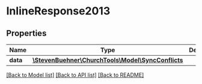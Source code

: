 # InlineResponse2013

## Properties
Name | Type | Description | Notes
------------ | ------------- | ------------- | -------------
**data** | [**\StevenBuehner\ChurchTools\Model\SyncConflicts**](SyncConflicts.md) |  | [optional] 

[[Back to Model list]](../../README.md#documentation-for-models) [[Back to API list]](../../README.md#documentation-for-api-endpoints) [[Back to README]](../../README.md)

